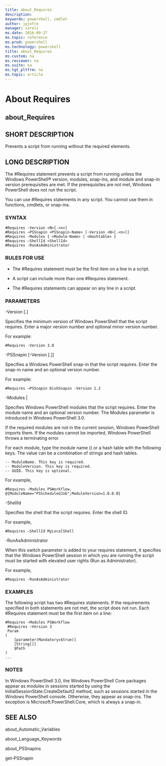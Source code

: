 ```yaml
---
title: about_Requires
description: 
keywords: powershell, cmdlet
author: jpjofre
manager: carolz
ms.date: 2016-09-27
ms.topic: reference
ms.prod: powershell
ms.technology: powershell
title: about_Requires
ms.custom: na
ms.reviewer: na
ms.suite: na
ms.tgt_pltfrm: na
ms.topic: article
---
```

# About Requires
## about_Requires


## SHORT DESCRIPTION
Prevents a script from running without the required elements.


## LONG DESCRIPTION
The \#Requires statement prevents a script from running unless the  Windows PowerShell® version, modules, snap-ins, and module and snap-in version prerequisites are met. If the prerequisites are not met,  Windows PowerShell does not run the script.

You can use \#Requires statements in any script. You cannot use them in functions, cmdlets, or snap-ins.


### SYNTAX


```
#Requires -Version <N>[.<n>]   
#Requires –PSSnapin <PSSnapin-Name> [-Version <N>[.<n>]]  
#Requires -Modules { <Module-Name> | <Hashtable> }   
#Requires –ShellId <ShellId>  
#Requires -RunAsAdministrator
```



### RULES FOR USE
- The \#Requires statement must be the first item on a line in a script.

- A script can include more than one \#Requires statement.

- The \#Requires statements can appear on any line in a script.


### PARAMETERS
-Version <N>[.<n>]

Specifies the minimum version of  Windows PowerShell that the script requires. Enter a major version number and optional minor version number.

For example:


```
#Requires -Version 3.0
```


-PSSnapin <PSSnapin-Name> [-Version <N>[.<n>]]

Specifies a  Windows PowerShell snap-in that the script requires. Enter the snap-in name and an optional version number.

For example:


```
#Requires –PSSnapin DiskSnapin -Version 1.2
```


-Modules <Module-Name> &#124; <Hashtable>

Specifies  Windows PowerShell modules that the script requires. Enter the module name and an optional version number. The Modules parameter is introduced in  Windows PowerShell 3.0.

If the required modules are not in the current session,  Windows PowerShell imports them. If the modules cannot be imported,  Windows PowerShell throws a terminating error.

For each module, type the module name (<String>) or a hash table with the following keys. The value can be a combination of strings and hash tables.


```
-- ModuleName. This key is required.  
-- ModuleVersion. This key is required.  
-- GUID. This key is optional.
```


For example,


```
#Requires -Modules PSWorkflow, @{ModuleName="PSScheduledJob";ModuleVersion=1.0.0.0}
```


-ShellId

Specifies the shell that the script requires. Enter the shell ID.

For example,


```
#Requires –ShellId MyLocalShell
```


-RunAsAdministrator

When this switch parameter is added to your requires statement, it specifies that the  Windows PowerShell session in which you are running the script must be started with elevated user rights (Run as Administrator).

For example,


```
#Requires -RunAsAdministrator
```



### EXAMPLES
The following script has two \#Requires statements. If the requirements specified in both statements are not met, the script does not run. Each \#Requires statement must be the first item on a line:


```
#Requires –Modules PSWorkflow  
 #Requires –Version 3  
 Param  
(  
    [parameter(Mandatory=$true)]  
    [String[]]  
    $Path  
)  
...
```



### NOTES
In  Windows PowerShell 3.0, the  Windows PowerShell Core packages appear as modules in sessions started by using the InitialSessionState.CreateDefault2 method, such as sessions started in the  Windows PowerShell console. Otherwise, they appear as snap-ins. The exception is Microsoft.PowerShell.Core, which is always a snap-in.


## SEE ALSO
about_Automatic_Variables

about_Language_Keywords

about_PSSnapins

get-PSSnapin

